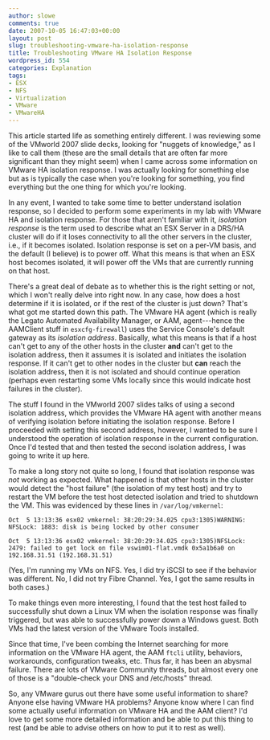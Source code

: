 ```yaml
---
author: slowe
comments: true
date: 2007-10-05 16:47:03+00:00
layout: post
slug: troubleshooting-vmware-ha-isolation-response
title: Troubleshooting VMware HA Isolation Response
wordpress_id: 554
categories: Explanation
tags:
- ESX
- NFS
- Virtualization
- VMware
- VMwareHA
---
```


This article started life as something entirely different. I was reviewing some of the VMworld 2007 slide decks, looking for "nuggets of knowledge," as I like to call them (these are the small details that are often far more significant than they might seem) when I came across some information on VMware HA isolation response. I was actually looking for something else but as is typically the case when you're looking for something, you find everything but the one thing for which you're looking.

In any event, I wanted to take some time to better understand isolation response, so I decided to perform some experiments in my lab with VMware HA and isolation response. For those that aren't familiar with it, _isolation response_ is the term used to describe what an ESX Server in a DRS/HA cluster will do if it loses connectivity to all the other servers in the cluster, i.e., if it becomes isolated. Isolation response is set on a per-VM basis, and the default (I believe) is to power off. What this means is that when an ESX host becomes isolated, it will power off the VMs that are currently running on that host.

There's a great deal of debate as to whether this is the right setting or not, which I won't really delve into right now. In any case, how does a host determine if it is isolated, or if the rest of the cluster is just down? That's what got me started down this path. The VMware HA agent (which is really the Legato Automated Availability Manager, or AAM, agent---hence the AAMClient stuff in `esxcfg-firewall`) uses the Service Console's default gateway as its _isolation address_. Basically, what this means is that if a host can't get to any of the other hosts in the cluster **and** can't get to the isolation address, then it assumes it is isolated and initiates the isolation response. If it can't get to other nodes in the cluster but **can** reach the isolation address, then it is not isolated and should continue operation (perhaps even restarting some VMs locally since this would indicate host failures in the cluster).

The stuff I found in the VMworld 2007 slides talks of using a second isolation address, which provides the VMware HA agent with another means of verifying isolation before initiating the isolation response. Before I proceeded with setting this second address, however, I wanted to be sure I understood the operation of isolation response in the current configuration. Once I'd tested that and then tested the second isolation address, I was going to write it up here.

To make a long story not quite so long, I found that isolation response was _not_ working as expected. What happened is that other hosts in the cluster would detect the "host failure" (the isolation of my test host) and try to restart the VM before the test host detected isolation and tried to shutdown the VM. This was evidenced by these lines in `/var/log/vmkernel`:

	Oct  5 13:13:36 esx02 vmkernel: 38:20:29:34.025 cpu3:1305)WARNING: NFSLock: 1883: disk is being locked by other consumer  
	
	Oct  5 13:13:36 esx02 vmkernel: 38:20:29:34.025 cpu3:1305)NFSLock: 2479: failed to get lock on file vswim01-flat.vmdk 0x5a1b6a0 on 192.168.31.51 (192.168.31.51)

(Yes, I'm running my VMs on NFS. Yes, I did try iSCSI to see if the behavior was different. No, I did not try Fibre Channel. Yes, I got the same results in both cases.)

To make things even more interesting, I found that the test host failed to successfully shut down a Linux VM when the isolation response was finally triggered, but was able to successfully power down a Windows guest. Both VMs had the latest version of the VMware Tools installed.

Since that time, I've been combing the Internet searching for more information on the VMware HA agent, the AAM `ftcli` utility, behaviors, workarounds, configuration tweaks, etc. Thus far, it has been an abysmal failure. There are lots of VMware Community threads, but almost every one of those is a "double-check your DNS and /etc/hosts" thread.

So, any VMware gurus out there have some useful information to share? Anyone else having VMware HA problems? Anyone know where I can find some actually useful information on VMware HA and the AAM client? I'd love to get some more detailed information and be able to put this thing to rest (and be able to advise others on how to put it to rest as well).
